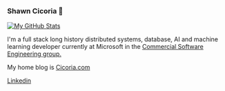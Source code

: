 ### Shawn Cicoria 👋

[![My GitHub Stats](https://github-readme-stats.vercel.app/api/?username=cicorias&count_private=true&show_icons=true&theme=onedark)]()

I'm a full stack long history distributed systems, database, AI and machine learning developer currently at Microsoft in the [Commercial Software Engineering group.](https://devblogs.microsoft.com/cse/)

My home blog is [Cicoria.com](https://www.cicoria.com)

[Linkedin](https://www.linkedin.com/in/shawncicoria/)

<!--
**cicorias/cicorias** is a ✨ _special_ ✨ repository because its `README.md` (this file) appears on your GitHub profile.

Here are some ideas to get you started:

- 🔭 I’m currently working on ...
- 🌱 I’m currently learning ...
- 👯 I’m looking to collaborate on ...
- 🤔 I’m looking for help with ...
- 💬 Ask me about ...
- 📫 How to reach me: ...
- 😄 Pronouns: ...
- ⚡ Fun fact: ...
-->
